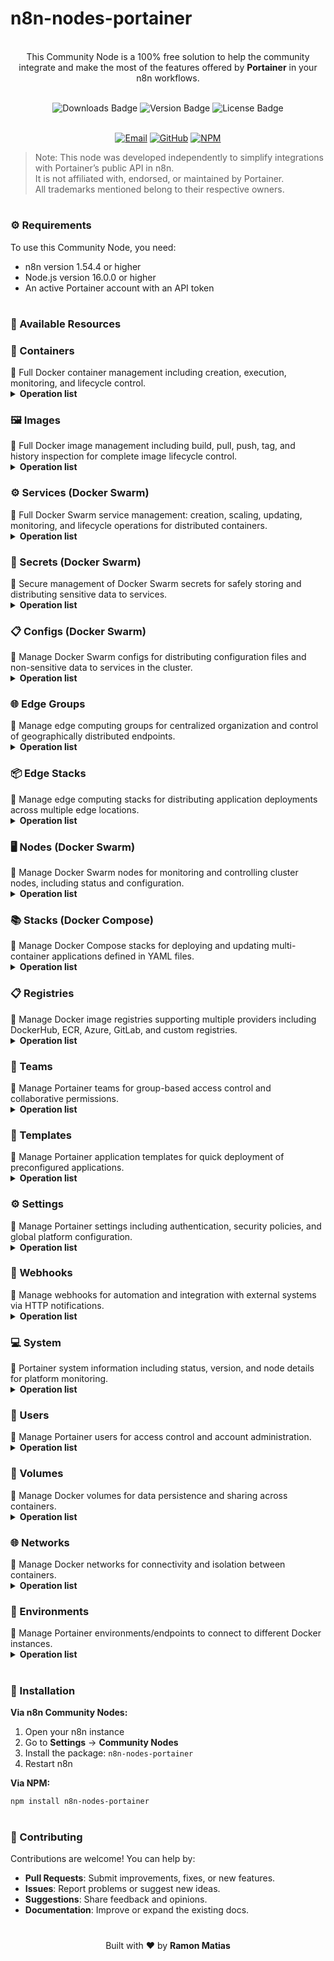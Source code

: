 # n8n-nodes-portainer

<p align="center"><br>
This Community Node is a 100% free solution to help the community integrate and make the most of the features offered by <b>Portainer</b> in your n8n workflows.
</p>
<br>

<div align="center">
  <img src="https://img.shields.io/badge/dynamic/json?url=https%3A%2F%2Fapi.npmjs.org%2Fdownloads%2Fpoint%2Flast-year%2Fn8n-nodes-portainer&query=downloads&style=for-the-badge&label=Total%20Downloads&labelColor=%230d1117&color=%23359514&cacheSeconds=30&link=https%3A%2F%2Fwww.npmjs.com%2Fpackage%2Fn8n-nodes-portainer" alt="Downloads Badge">
  <img src="https://img.shields.io/npm/v/n8n-nodes-portainer?style=for-the-badge&label=Version&labelColor=%230d1117&color=%23007ACC" alt="Version Badge">
  <img src="https://img.shields.io/npm/l/n8n-nodes-portainer?style=for-the-badge&label=License&labelColor=%230d1117&color=%23FFA500" alt="License Badge">
</div>
<br>

<p align="center">
  <a href="mailto:contato@lumiaria.com.br"><img src="https://img.shields.io/badge/Email-Support-red?style=for-the-badge&logo=gmail&logoColor=white" alt="Email"></a>
  <a href="https://github.com/ramonmatias19/n8n-nodes-portainer"><img src="https://img.shields.io/badge/GitHub-Repository-black?style=for-the-badge&logo=github&logoColor=white" alt="GitHub"></a>
  <a href="https://www.npmjs.com/package/n8n-nodes-portainer"><img src="https://img.shields.io/badge/NPM-Package-red?style=for-the-badge&logo=npm&logoColor=white" alt="NPM"></a>
</p>

> Note: This node was developed independently to simplify integrations with Portainer’s public API in n8n.  
> It is not affiliated with, endorsed, or maintained by Portainer.  
> All trademarks mentioned belong to their respective owners.

<h1></h1>

<h3>⚙️ Requirements</h3>

To use this Community Node, you need:  
- n8n version 1.54.4 or higher  
- Node.js version 16.0.0 or higher  
- An active Portainer account with an API token  

<h1></h1>

<h3>📌 Available Resources</h3>

<h3>🐳 Containers</h3>
📝 Full Docker container management including creation, execution, monitoring, and lifecycle control.
<br>
<details>
  <summary><b>Operation list</b></summary>
  <details>
    <summary>   ✅ <b>Create</b> - Create new containers</summary>
  </details>
  <details>
    <summary>   ✅ <b>Delete</b> - Delete containers</summary>
  </details>
  <details>
    <summary>   ✅ <b>Exec</b> - Execute commands in containers</summary>
  </details>
  <details>
    <summary>   ✅ <b>Get</b> - Get specific container information</summary>
  </details>
  <details>
    <summary>   ✅ <b>Get Logs</b> - Retrieve container logs</summary>
  </details>
  <details>
    <summary>   ✅ <b>Get Many</b> - List all containers</summary>
  </details>
  <details>
    <summary>   ✅ <b>Get Stats</b> - Get resource usage statistics</summary>
  </details>
  <details>
    <summary>   ✅ <b>Inspect</b> - Inspect container details</summary>
  </details>
  <details>
    <summary>   ✅ <b>Pause</b> - Pause running containers</summary>
  </details>
  <details>
    <summary>   ✅ <b>Restart</b> - Restart containers</summary>
  </details>
  <details>
    <summary>   ✅ <b>Start</b> - Start stopped containers</summary>
  </details>
  <details>
    <summary>   ✅ <b>Stop</b> - Stop running containers</summary>
  </details>
  <details>
    <summary>   ✅ <b>Unpause</b> - Unpause paused containers</summary>
  </details>
</details>

<h3>🖼️ Images</h3>
📝 Full Docker image management including build, pull, push, tag, and history inspection for complete image lifecycle control.
<br>
<details>
  <summary><b>Operation list</b></summary>
  <details>
    <summary>   ✅ <b>Build</b> - Build images from a Dockerfile</summary>
  </details>
  <details>
    <summary>   ✅ <b>Delete</b> - Delete images</summary>
  </details>
  <details>
    <summary>   ✅ <b>Get</b> - Get specific image information</summary>
  </details>
  <details>
    <summary>   ✅ <b>Get History</b> - Get image history</summary>
  </details>
  <details>
    <summary>   ✅ <b>Get Many</b> - List all images</summary>
  </details>
  <details>
    <summary>   ✅ <b>Inspect</b> - Inspect image details</summary>
  </details>
  <details>
    <summary>   ✅ <b>Pull</b> - Pull images from a registry</summary>
  </details>
  <details>
    <summary>   ✅ <b>Push</b> - Push images to a registry</summary>
  </details>
  <details>
    <summary>   ✅ <b>Tag</b> - Create tags for images</summary>
  </details>
</details>

<h3>⚙️ Services (Docker Swarm)</h3>
📝 Full Docker Swarm service management: creation, scaling, updating, monitoring, and lifecycle operations for distributed containers.
<br>
<details>
  <summary><b>Operation list</b></summary>
  <details>
    <summary>   ✅ <b>Create</b> - Create new services</summary>
  </details>
  <details>
    <summary>   ✅ <b>Delete</b> - Delete services</summary>
  </details>
  <details>
    <summary>   ✅ <b>Get</b> - Get specific service information</summary>
  </details>
  <details>
    <summary>   ✅ <b>Get Logs</b> - Retrieve service logs</summary>
  </details>
  <details>
    <summary>   ✅ <b>Get Many</b> - List all services</summary>
  </details>
  <details>
    <summary>   ✅ <b>Scale</b> - Scale number of replicas</summary>
  </details>
  <details>
    <summary>   ✅ <b>Update</b> - Update service configuration</summary>
  </details>
</details>

<h3>🔐 Secrets (Docker Swarm)</h3>
📝 Secure management of Docker Swarm secrets for safely storing and distributing sensitive data to services.
<br>
<details>
  <summary><b>Operation list</b></summary>
  <details>
    <summary>   ✅ <b>Create</b> - Create new secrets</summary>
  </details>
  <details>
    <summary>   ✅ <b>Delete</b> - Delete secrets</summary>
  </details>
  <details>
    <summary>   ✅ <b>Get</b> - Get specific secret information</summary>
  </details>
  <details>
    <summary>   ✅ <b>Get Many</b> - List all secrets</summary>
  </details>
  <details>
    <summary>   ✅ <b>Inspect</b> - Inspect secret details</summary>
  </details>
</details>

<h3>📋 Configs (Docker Swarm)</h3>
📝 Manage Docker Swarm configs for distributing configuration files and non-sensitive data to services in the cluster.
<br>
<details>
  <summary><b>Operation list</b></summary>
  <details>
    <summary>   ✅ <b>Create</b> - Create new configs</summary>
  </details>
  <details>
    <summary>   ✅ <b>Delete</b> - Delete configs</summary>
  </details>
  <details>
    <summary>   ✅ <b>Get</b> - Get specific config information</summary>
  </details>
  <details>
    <summary>   ✅ <b>Get Many</b> - List all configs</summary>
  </details>
  <details>
    <summary>   ✅ <b>Inspect</b> - Inspect config details</summary>
  </details>
</details>

<h3>🌐 Edge Groups</h3>
📝 Manage edge computing groups for centralized organization and control of geographically distributed endpoints.
<br>
<details>
  <summary><b>Operation list</b></summary>
  <details>
    <summary>   ✅ <b>Create</b> - Create new edge groups</summary>
  </details>
  <details>
    <summary>   ✅ <b>Delete</b> - Delete edge groups</summary>
  </details>
  <details>
    <summary>   ✅ <b>Get</b> - Get specific group information</summary>
  </details>
  <details>
    <summary>   ✅ <b>Get Many</b> - List all edge groups</summary>
  </details>
  <details>
    <summary>   ✅ <b>Update</b> - Update group configuration</summary>
  </details>
</details>

<h3>📦 Edge Stacks</h3>
📝 Manage edge computing stacks for distributing application deployments across multiple edge locations.
<br>
<details>
  <summary><b>Operation list</b></summary>
  <details>
    <summary>   ✅ <b>Create</b> - Create new edge stacks</summary>
  </details>
  <details>
    <summary>   ✅ <b>Delete</b> - Delete edge stacks</summary>
  </details>
  <details>
    <summary>   ✅ <b>Get</b> - Get specific stack information</summary>
  </details>
  <details>
    <summary>   ✅ <b>Get Many</b> - List all edge stacks</summary>
  </details>
  <details>
    <summary>   ✅ <b>Get Status</b> - Get deployment status</summary>
  </details>
  <details>
    <summary>   ✅ <b>Update</b> - Update stack configuration</summary>
  </details>
</details>

<h3>🖥️ Nodes (Docker Swarm)</h3>
📝 Manage Docker Swarm nodes for monitoring and controlling cluster nodes, including status and configuration.
<br>
<details>
  <summary><b>Operation list</b></summary>
  <details>
    <summary>   ✅ <b>Get</b> - Get specific node information</summary>
  </details>
  <details>
    <summary>   ✅ <b>Get Many</b> - List all nodes</summary>
  </details>
  <details>
    <summary>   ✅ <b>Inspect</b> - Inspect node details</summary>
  </details>
  <details>
    <summary>   ✅ <b>Update</b> - Update node configuration</summary>
  </details>
</details>

<h3>📚 Stacks (Docker Compose)</h3>
📝 Manage Docker Compose stacks for deploying and updating multi-container applications defined in YAML files.
<br>
<details>
  <summary><b>Operation list</b></summary>
  <details>
    <summary>   ✅ <b>Delete</b> - Delete stacks</summary>
  </details>
  <details>
    <summary>   ✅ <b>Get</b> - Get specific stack information</summary>
  </details>
  <details>
    <summary>   ✅ <b>Get Many</b> - List all stacks</summary>
  </details>
  <details>
    <summary>   ✅ <b>Update</b> - Update stack configuration</summary>
  </details>
</details>

<h3>📋 Registries</h3>
📝 Manage Docker image registries supporting multiple providers including DockerHub, ECR, Azure, GitLab, and custom registries.
<br>
<details>
  <summary><b>Operation list</b></summary>
  <details>
    <summary>   ✅ <b>Create</b> - Create new registries</summary>
  </details>
  <details>
    <summary>   ✅ <b>Delete</b> - Delete registries</summary>
  </details>
  <details>
    <summary>   ✅ <b>Get</b> - Get specific registry information</summary>
  </details>
  <details>
    <summary>   ✅ <b>Get Many</b> - List all registries</summary>
  </details>
  <details>
    <summary>   ✅ <b>Update</b> - Update registry configuration</summary>
  </details>
</details>

<h3>👥 Teams</h3>
📝 Manage Portainer teams for group-based access control and collaborative permissions.
<br>
<details>
  <summary><b>Operation list</b></summary>
  <details>
    <summary>   ✅ <b>Create</b> - Create new teams</summary>
  </details>
  <details>
    <summary>   ✅ <b>Delete</b> - Delete teams</summary>
  </details>
  <details>
    <summary>   ✅ <b>Get</b> - Get specific team information</summary>
  </details>
  <details>
    <summary>   ✅ <b>Get Many</b> - List all teams</summary>
  </details>
  <details>
    <summary>   ✅ <b>Update</b> - Update team configuration</summary>
  </details>
</details>

<h3>📄 Templates</h3>
📝 Manage Portainer application templates for quick deployment of preconfigured applications.
<br>
<details>
  <summary><b>Operation list</b></summary>
  <details>
    <summary>   ✅ <b>Get</b> - Get specific template information</summary>
  </details>
  <details>
    <summary>   ✅ <b>Get Many</b> - List all templates</summary>
  </details>
</details>

<h3>⚙️ Settings</h3>
📝 Manage Portainer settings including authentication, security policies, and global platform configuration.
<br>
<details>
  <summary><b>Operation list</b></summary>
  <details>
    <summary>   ✅ <b>Get</b> - Get current settings</summary>
  </details>
  <details>
    <summary>   ✅ <b>Update</b> - Update settings</summary>
  </details>
</details>

<h3>🔗 Webhooks</h3>
📝 Manage webhooks for automation and integration with external systems via HTTP notifications.
<br>
<details>
  <summary><b>Operation list</b></summary>
  <details>
    <summary>   ✅ <b>Create</b> - Create new webhooks</summary>
  </details>
  <details>
    <summary>   ✅ <b>Delete</b> - Delete webhooks</summary>
  </details>
  <details>
    <summary>   ✅ <b>Get Many</b> - List all webhooks</summary>
  </details>
</details>

<h3>💻 System</h3>
📝 Portainer system information including status, version, and node details for platform monitoring.
<br>
<details>
  <summary><b>Operation list</b></summary>
  <details>
    <summary>   ✅ <b>Get Status</b> - Get system status</summary>
  </details>
  <details>
    <summary>   ✅ <b>Get Version</b> - Get Portainer version</summary>
  </details>
  <details>
    <summary>   ✅ <b>Get Nodes</b> - Get node information</summary>
  </details>
</details>

<h3>👤 Users</h3>
📝 Manage Portainer users for access control and account administration.
<br>
<details>
  <summary><b>Operation list</b></summary>
  <details>
    <summary>   ✅ <b>Get</b> - Get specific user information</summary>
  </details>
  <details>
    <summary>   ✅ <b>Get Many</b> - List all users</summary>
  </details>
</details>

<h3>💾 Volumes</h3>
📝 Manage Docker volumes for data persistence and sharing across containers.
<br>
<details>
  <summary><b>Operation list</b></summary>
  <details>
    <summary>   ✅ <b>Delete</b> - Delete volumes</summary>
  </details>
  <details>
    <summary>   ✅ <b>Get Many</b> - List all volumes</summary>
  </details>
</details>

<h3>🌐 Networks</h3>
📝 Manage Docker networks for connectivity and isolation between containers.
<br>
<details>
  <summary><b>Operation list</b></summary>
  <details>
    <summary>   ✅ <b>Delete</b> - Delete networks</summary>
  </details>
  <details>
    <summary>   ✅ <b>Get Many</b> - List all networks</summary>
  </details>
</details>

<h3>🏢 Environments</h3>
📝 Manage Portainer environments/endpoints to connect to different Docker instances.
<br>
<details>
  <summary><b>Operation list</b></summary>
  <details>
    <summary>   ✅ <b>Get</b> - Get specific environment information</summary>
  </details>
  <details>
    <summary>   ✅ <b>Get Many</b> - List all environments</summary>
  </details>
</details>

<h1></h1>

<h3>🚀 Installation</h3>

<b>Via n8n Community Nodes:</b>
1. Open your n8n instance
2. Go to <b>Settings</b> → <b>Community Nodes</b>
3. Install the package: `n8n-nodes-portainer`
4. Restart n8n

<b>Via NPM:</b>
```bash
npm install n8n-nodes-portainer
```

<h1></h1>

<h3>🤝 Contributing</h3>

Contributions are welcome! You can help by:  
- <b>Pull Requests</b>: Submit improvements, fixes, or new features.  
- <b>Issues</b>: Report problems or suggest new ideas.  
- <b>Suggestions</b>: Share feedback and opinions.  
- <b>Documentation</b>: Improve or expand the existing docs.  

<h1></h1>

<p align="center">
Built with ❤️ by <b>Ramon Matias</b>
</p>

